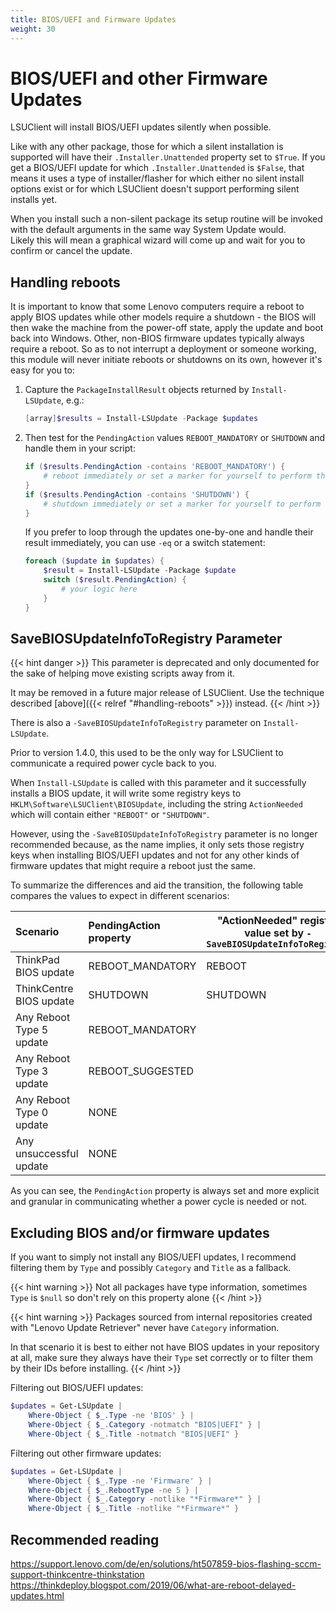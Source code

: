 ```yaml
---
title: BIOS/UEFI and Firmware Updates
weight: 30
---
```


# BIOS/UEFI and other Firmware Updates

LSUClient will install BIOS/UEFI updates silently when possible.

Like with any other package, those for which a silent installation is supported will have their
`.Installer.Unattended` property set to `$True`. If you get a BIOS/UEFI update for which
`.Installer.Unattended` is `$False`, that means it uses a type of installer/flasher for which
either no silent install options exist or for which LSUClient doesn't support performing silent installs yet.

When you install such a non-silent package its setup routine will be invoked with the default arguments in the same way System Update would.  
Likely this will mean a graphical wizard will come up and wait for you to confirm or cancel the update.

## Handling reboots

It is important to know that some Lenovo computers require a reboot to apply BIOS updates
while other models require a shutdown - the BIOS will then wake the machine from the power-off state,
apply the update and boot back into Windows. Other, non-BIOS firmware updates typically always require a reboot.
So as to not interrupt a deployment or someone working, this module will never initiate reboots
or shutdowns on its own, however it's easy for you to:

1. Capture the `PackageInstallResult` objects returned by `Install-LSUpdate`, e.g.:

    ```powershell
    [array]$results = Install-LSUpdate -Package $updates
    ```

2. Then test for the `PendingAction` values `REBOOT_MANDATORY` or `SHUTDOWN` and handle them in your script:
    ```powershell
    if ($results.PendingAction -contains 'REBOOT_MANDATORY') {
        # reboot immediately or set a marker for yourself to perform the reboot shortly
    }
    if ($results.PendingAction -contains 'SHUTDOWN') {
        # shutdown immediately or set a marker for yourself to perform the shutdown shortly
    }
    ```
    If you prefer to loop through the updates one-by-one and handle their result immediately, you can use `-eq` or a switch statement:
    ```powershell
    foreach ($update in $updates) {
        $result = Install-LSUpdate -Package $update
        switch ($result.PendingAction) {
            # your logic here
        }
    }
    ```

## SaveBIOSUpdateInfoToRegistry Parameter

{{< hint danger >}}
This parameter is deprecated and only documented for the sake of helping move existing scripts away from it.

It may be removed in a future major release of LSUClient. Use the technique described [above]({{< relref "#handling-reboots" >}}) instead.
{{< /hint >}}

There is also a `-SaveBIOSUpdateInfoToRegistry` parameter on `Install-LSUpdate`.

Prior to version 1.4.0, this used to be the only way for LSUClient to communicate a required power cycle back to you.

When `Install-LSUpdate` is called with this parameter and it successfully installs a BIOS update,
it will write some registry keys to `HKLM\Software\LSUClient\BIOSUpdate`, including the string
`ActionNeeded` which will contain either `"REBOOT"` or `"SHUTDOWN"`.

However, using the `-SaveBIOSUpdateInfoToRegistry` parameter is no longer recommended because,
as the name implies, it only sets those registry keys when installing BIOS/UEFI updates and not
for any other kinds of firmware updates that might require a reboot just the same.

To summarize the differences and aid the transition, the following table compares the values
to expect in different scenarios:

  | Scenario                 | PendingAction property | "ActionNeeded" registry value set by `-SaveBIOSUpdateInfoToRegistry` |
  |:-------------------------|:-----------------------|-------------------|
  | ThinkPad BIOS update     | REBOOT_MANDATORY       | REBOOT            |
  | ThinkCentre BIOS update  | SHUTDOWN               | SHUTDOWN          |
  | Any Reboot Type 5 update | REBOOT_MANDATORY       |                   |
  | Any Reboot Type 3 update | REBOOT_SUGGESTED       |                   |
  | Any Reboot Type 0 update | NONE                   |                   |
  | Any unsuccessful update  | NONE                   |                   |

As you can see, the `PendingAction` property is always set and more explicit and granular in communicating whether a power cycle is needed or not.

## Excluding BIOS and/or firmware updates

If you want to simply not install any BIOS/UEFI updates, I recommend filtering them by `Type` and possibly `Category` and `Title` as a fallback.

{{< hint warning >}}
Not all packages have type information, sometimes `Type` is `$null` so don't rely on this property alone
{{< /hint >}}

{{< hint warning >}}
Packages sourced from internal repositories created with "Lenovo Update Retriever" never have `Category` information.

In that scenario it is best to either not have BIOS updates in your repository at all, make sure
they always have their `Type` set correctly or to filter them by their IDs before installing.
{{< /hint >}}

Filtering out BIOS/UEFI updates:

```powershell
$updates = Get-LSUpdate |
    Where-Object { $_.Type -ne 'BIOS' } |
    Where-Object { $_.Category -notmatch "BIOS|UEFI" } |
    Where-Object { $_.Title -notmatch "BIOS|UEFI" }
```
Filtering out other firmware updates:
```powershell
$updates = Get-LSUpdate |
    Where-Object { $_.Type -ne 'Firmware' } |
    Where-Object { $_.RebootType -ne 5 } |
    Where-Object { $_.Category -notlike "*Firmware*" } |
    Where-Object { $_.Title -notlike "*Firmware*" }
```

## Recommended reading

https://support.lenovo.com/de/en/solutions/ht507859-bios-flashing-sccm-support-thinkcentre-thinkstation  
https://thinkdeploy.blogspot.com/2019/06/what-are-reboot-delayed-updates.html
